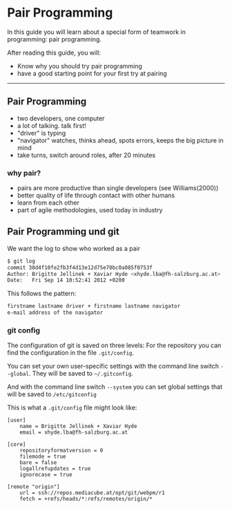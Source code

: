 Pair Programming
============

In this guide you will learn about a special form of teamwork
in programming: pair programming.

After reading this guide, you will:

* Know why you should try pair programming
* have a good starting point for your first try at pairing

-------------------------------------------------------------------

Pair Programming
----------------

* two developers, one computer
* a lot of talking. talk first!
* "driver" is typing
* "navigator" watches, thinks ahead, spots errors, keeps the big picture in mind
* take turns, switch around roles, after 20 minutes

### why pair?

* pairs are more productive than single developers (see Williams(2000))
* better quality of life through contact with other humans
* learn from each other
* part of agile methodologies, used today in industry

Pair Programming und git
------------------------

We want the log to show who worked as a pair

``` sh
$ git log
commit 38d4f10fe2fb3f4d13e12d75e70bc0a085f0753f
Author: Brigitte Jellinek + Xaviar Hyde <xhyde.lba@fh-salzburg.ac.at>
Date:   Fri Sep 14 10:52:41 2012 +0200
```

This follows the pattern:

``` sh
firstname lastname driver + firstname lastname navigator
e-mail address of the navigator
```


### git config

The configuration of git is saved on three levels:
For the repository you can find the configuration in the file `.git/config`.

You can set your own user-specific settings with the command line switch `--global`.
They will be saved to `~/.gitconfig`.  

And with the command line switch `--system` you can set global settings that
will be saved to `/etc/gitconfig`

This is what a `.git/config` file might look like:

``` 
[user]
    name = Brigitte Jellinek + Xaviar Hyde
    email = xhyde.lba@fh-salzburg.ac.at

[core]
    repositoryformatversion = 0
    filemode = true
    bare = false
    logallrefupdates = true
    ignorecase = true

[remote "origin"]
    url = ssh://repos.mediacube.at/opt/git/webpm/r1
    fetch = +refs/heads/*:refs/remotes/origin/*
```


